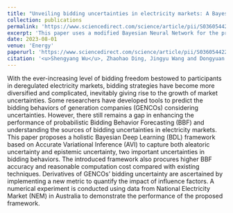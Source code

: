 ```yaml
---
title: "Unveiling bidding uncertainties in electricity markets: A Bayesian deep learning framework based on accurate variational inference"
collection: publications
permalink: 'https://www.sciencedirect.com/science/article/pii/S0360544223006801'
excerpt: 'This paper uses a modified Bayesian Neural Network for the probalistic forecasting of  bidding behaviors of generation companies and analyse the uncertainty within. It also provide a sensitivity analysis of the bidding behavior influencing factors.'
date: 2023-08-01
venue: 'Energy'
paperurl: 'https://www.sciencedirect.com/science/article/pii/S0360544223006801'
citation: '<u>Shengyang Wu</u>, Zhaohao Ding, Jingyu Wang and Dongyuan Shi, Unveiling bidding uncertainties in electricity markets: A Bayesian deep learning framework based on accurate variational inference, <i>Energy</i>, Vol.276, 2023, 127286.'
---
```


With the ever-increasing level of bidding freedom bestowed to participants in deregulated electricity markets, bidding strategies have become more diversified and complicated, inevitably giving rise to the growth of market uncertainties. Some researchers have developed tools to predict the bidding behaviors of generation companies (GENCOs) considering uncertainties. However, there still remains a gap in enhancing the performance of probabilistic Bidding Behavior Forecasting (BBF) and understanding the sources of bidding uncertainties in electricity markets. This paper proposes a holistic Bayesian Deep Learning (BDL) framework based on Accurate Variational Inference (AVI) to capture both aleatoric uncertainty and epistemic uncertainty, two important uncertainties in bidding behaviors. The introduced framework also procures higher BBF accuracy and reasonable computation cost compared with existing techniques. Derivatives of GENCOs’ bidding uncertainty are ascertained by implementing a new metric to quantify the impact of influence factors. A numerical experiment is conducted using data from National Electricity Market (NEM) in Australia to demonstrate the performance of the proposed framework.
